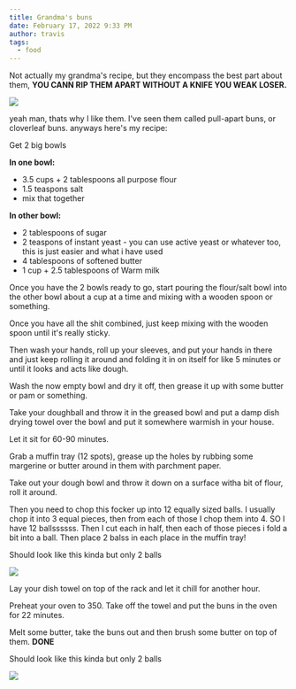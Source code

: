```yaml
---
title: Grandma's buns
date: February 17, 2022 9:33 PM
author: travis
tags:
  - food
---
```

Not actually my grandma's recipe, but they encompass the best part about them, **YOU CANN RIP THEM APART WITHOUT A KNIFE YOU WEAK LOSER.** 

![](/images/tore.gif)

yeah man, thats why I like them. I've seen them called pull-apart buns, or cloverleaf buns. anyways here's my recipe:

Get 2 big bowls

**In one bowl:**

* 3.5 cups + 2 tablespoons all purpose flour
* 1.5 teaspons salt
* mix that together

**In other bowl:**

* 2 tablespoons of sugar
* 2 teaspons of instant yeast - you can use active yeast or whatever too, this is just easier and what i have used
* 4 tablespoons of softened butter
* 1 cup + 2.5 tablespoons of Warm milk

Once you have the 2 bowls ready to go, start pouring the flour/salt bowl into the other bowl about a cup at a time and mixing with a wooden spoon or something. 

Once you have all the shit combined, just keep mixing with the wooden spoon until it's really sticky. 

Then wash your hands, roll up your sleeves, and put your hands in there and just keep rolling it around and folding it in on itself for like 5 minutes or until it looks and acts like dough. 

Wash the now empty bowl and dry it off, then grease it up with some butter or pam or something. 

Take your doughball and throw it in the greased bowl and put a damp dish drying towel over the bowl and put it somewhere warmish in your house. 

Let it sit for 60-90 minutes.

Grab a muffin tray (12 spots), grease up the holes by rubbing some margerine or butter around in them with parchment paper.

Take out your dough bowl and throw it down on a surface witha bit of flour, roll it around. 

Then you need to chop this focker up into 12 equally sized balls. I usually chop it into 3 equal pieces, then from each of those I chop them into 4. SO I have 12 ballssssss. Then I cut each in half, then each of those pieces i fold a bit into a ball. Then place 2 balss in each place in the muffin tray! 

Should look like this kinda but only 2 balls

![](/images/buns.png)

Lay your dish towel on top of the rack and let it chill for another hour.

Preheat your oven to 350. Take off the towel and put the buns in the oven for 22 minutes.

Melt some butter, take the buns out and then brush some butter on top of them. **DONE**

Should look like this kinda but only 2 balls

![](/images/buns_done.png)